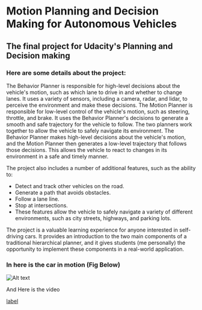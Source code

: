 # Motion Planning and Decision Making for Autonomous Vehicles
## The final project for Udacity's Planning and Decision making

### Here are some details about the project:

The Behavior Planner is responsible for high-level decisions about the vehicle's motion, such as which lane to drive in and whether to change lanes. It uses a variety of sensors, including a camera, radar, and lidar, to perceive the environment and make these decisions.
The Motion Planner is responsible for low-level control of the vehicle's motion, such as steering, throttle, and brake. It uses the Behavior Planner's decisions to generate a smooth and safe trajectory for the vehicle to follow.
The two planners work together to allow the vehicle to safely navigate its environment. The Behavior Planner makes high-level decisions about the vehicle's motion, and the Motion Planner then generates a low-level trajectory that follows those decisions. This allows the vehicle to react to changes in its environment in a safe and timely manner.

The project also includes a number of additional features, such as the ability to:

* Detect and track other vehicles on the road.
* Generate a path that avoids obstacles.
* Follow a lane line.
* Stop at intersections.
* These features allow the vehicle to safely navigate a variety of different environments, such as city streets, highways, and parking lots.

The project is a valuable learning experience for anyone interested in self-driving cars. It provides an introduction to the two main components of a traditional hierarchical planner, and it gives students (me personally) the opportunity to implement these components in a real-world application.

### In here is the car in motion (Fig Below)
![Alt text](media/Planning%20&%20Motion%20in%20action%20low.gif)

And Here is the video

[label](media/Planning%20&%20Motion%20in%20action.mp4)